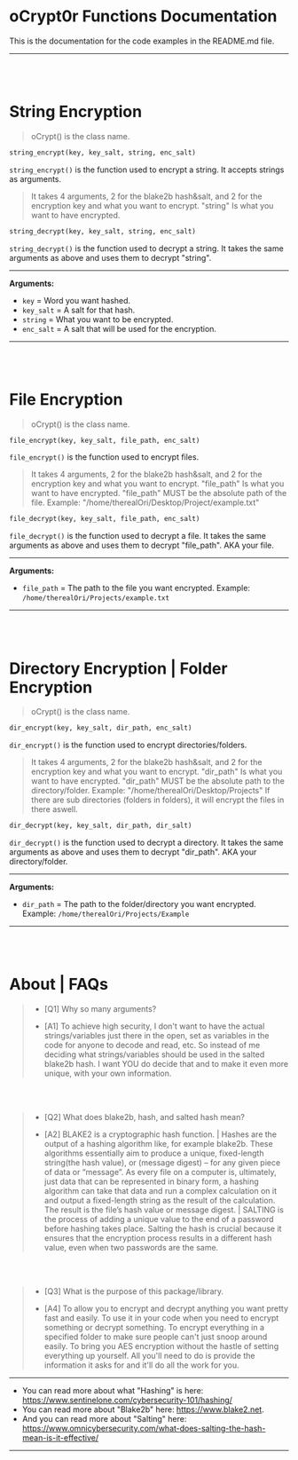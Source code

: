 # oCrypt0r Functions Documentation
This is the documentation for the code examples in the README.md file.
__ __

<br />
<br />

# String Encryption
> oCrypt() is the class name.
```python
string_encrypt(key, key_salt, string, enc_salt)
```
`string_encrypt()` is the function used to encrypt a string. It accepts strings as arguments.
> It takes 4 arguments, 2 for the blake2b hash&salt, and 2 for the encryption key and what you want to encrypt. "string" Is what you want to have encrypted.

```python
string_decrypt(key, key_salt, string, enc_salt)
```
`string_decrypt()` is the function used to decrypt a string. It takes the same arguments as above and uses them to decrypt "string".
__ __

**Arguments:**
- `key` = Word you want hashed.
- `key_salt` = A salt for that hash.
- `string` = What you want to be encrypted.
- `enc_salt` = A salt that will be used for the encryption.


__ __

<br />
<br />

# File Encryption
> oCrypt() is the class name.
```python
file_encrypt(key, key_salt, file_path, enc_salt)
```
`file_encrypt()` is the function used to encrypt files. 
> It takes 4 arguments, 2 for the blake2b hash&salt, and 2 for the encryption key and what you want to encrypt. "file_path" Is what you want to have encrypted.
> "file_path" MUST be the absolute path of the file. Example: "/home/therealOri/Desktop/Project/example.txt"

```python
file_decrypt(key, key_salt, file_path, enc_salt)
```
`file_decrypt()` is the function used to decrypt a file. It takes the same arguments as above and uses them to decrypt "file_path". AKA your file.
__ __

**Arguments:**
- `file_path` = The path to the file you want encrypted. Example: `/home/therealOri/Projects/example.txt`
__ __

<br />
<br />

# Directory Encryption | Folder Encryption
> oCrypt() is the class name.
```python
dir_encrypt(key, key_salt, dir_path, enc_salt)
```
`dir_encrypt()` is the function used to encrypt directories/folders. 
> It takes 4 arguments, 2 for the blake2b hash&salt, and 2 for the encryption key and what you want to encrypt. "dir_path" Is what you want to have encrypted.
> "dir_path" MUST be the absolute path to the directory/folder. Example: "/home/therealOri/Desktop/Projects"
> If there are sub directories (folders in folders), it will encrypt the files in there aswell.

```python
dir_decrypt(key, key_salt, dir_path, dir_salt)
```
`dir_decrypt()` is the function used to decrypt a directory. It takes the same arguments as above and uses them to decrypt "dir_path". AKA your directory/folder.
__ __

**Arguments:**
- `dir_path` = The path to the folder/directory you want encrypted. Example: `/home/therealOri/Projects/Example`

__ __

<br />
<br />

# About | FAQs
> - [Q1] Why so many arguments?
> 
> - [A1] To achieve high security, I don't want to have the actual strings/variables just there in the open, set as variables in the code for anyone to decode and read, etc. So instead of me deciding what strings/variables should be used in the salted blake2b hash. I want YOU do decide that and to make it even more unique, with your own information.

<br />
<br />

> - [Q2] What does blake2b, hash, and salted hash mean?
>
> - [A2] BLAKE2 is a cryptographic hash function.  |  Hashes are the output of a hashing algorithm like, for example blake2b. These algorithms essentially aim to produce a unique, fixed-length string(the hash value), or (message digest) – for any given piece of data or “message”. As every file on a computer is, ultimately, just data that can be represented in binary form, a hashing algorithm can take that data and run a complex calculation on it and output a fixed-length string as the result of the calculation. The result is the file’s hash value or message digest.  |  SALTING is the process of adding a unique value to the end of a password before hashing takes place. Salting the hash is crucial because it ensures that the encryption process results in a different hash value, even when two passwords are the same.

<br />
<br />

> - [Q3] What is the purpose of this package/library.
> 
> - [A4] To allow you to encrypt and decrypt anything you want pretty fast and easily. To use it in your code when you need to encrypt something or decrypt something. To encrypt everything in a specified folder to make sure people can't just snoop around easily. To bring you AES encryption without the hastle of setting everything up yourself. All you'll need to do is provide the information it asks for and it'll do all the work for you.
__ __

- You can read more about what "Hashing" is here: https://www.sentinelone.com/cybersecurity-101/hashing/ 
- You can read more about "Blake2b" here: https://www.blake2.net.
- And you can read more about "Salting" here: https://www.omnicybersecurity.com/what-does-salting-the-hash-mean-is-it-effective/
__ __
